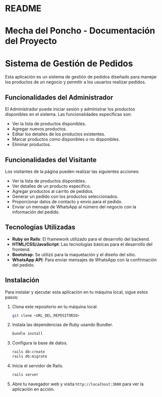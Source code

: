 # README

<!-- This README would normally document whatever steps are necessary to get the
application up and running.

Things you may want to cover:

* Ruby version

* System dependencies

* Configuration

* Database creation

* Database initialization

* How to run the test suite

* Services (job queues, cache servers, search engines, etc.)

* Deployment instructions

* ... -->

# Mecha del Poncho - Documentación del Proyecto

# Sistema de Gestión de Pedidos

Esta aplicación es un sistema de gestión de pedidos diseñado para manejar los productos de un negocio y permitir a los usuarios realizar pedidos.

## Funcionalidades del Administrador

El Administrador puede iniciar sesión y administrar los productos disponibles en el sistema. Las funcionalidades específicas son:

- Ver la lista de productos disponibles.
- Agregar nuevos productos.
- Editar los detalles de los productos existentes.
- Marcar productos como disponibles o no disponibles.
- Eliminar productos.

## Funcionalidades del Visitante

Los visitantes de la página pueden realizar las siguientes acciones:

- Ver la lista de productos disponibles.
- Ver detalles de un producto específico.
- Agregar productos al carrito de pedidos.
- Generar un pedido con los productos seleccionados.
- Proporcionar datos de contacto y envío para el pedido.
- Enviar un mensaje de WhatsApp al número del negocio con la información del pedido.

## Tecnologías Utilizadas

- **Ruby on Rails**: El framework utilizado para el desarrollo del backend.
- **HTML/CSS/JavaScript**: Las tecnologías básicas para el desarrollo del frontend.
- **Bootstrap**: Se utilizó para la maquetación y el diseño del sitio.
- **WhatsApp API**: Para enviar mensajes de WhatsApp con la confirmación del pedido.

## Instalación

Para instalar y ejecutar esta aplicación en tu máquina local, sigue estos pasos:

1. Clona este repositorio en tu máquina local.

    ```bash
    git clone <URL_DEL_REPOSITORIO>
    ```

2. Instala las dependencias de Ruby usando Bundler.

    ```bash
    bundle install
    ```

3. Configura la base de datos.

    ```bash
    rails db:create
    rails db:migrate
    ```

4. Inicia el servidor de Rails.

    ```bash
    rails server
    ```

5. Abre tu navegador web y visita `http://localhost:3000` para ver la aplicación en acción.
